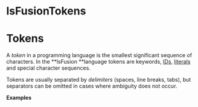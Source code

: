 # lsFusionTokens

# Tokens

A *token* in a programming language is the smallest significant sequence of characters. In the **lsFusion **language tokens are keywords, [IDs](lsFusionIDs.md), [literals](lsFusionLiterals.md) and special character sequences.

Tokens are usually separated by *delimiters* (spaces, line breaks, tabs), but separators can be omitted in cases where ambiguity does not occur.

**Examples**


